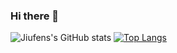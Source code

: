 ### Hi there 👋

<!--
**pardo312/pardo312** is a ✨ _special_ ✨ repository because its `README.md` (this file) appears on your GitHub profile.

Here are some ideas to get you started:

- 🔭 I’m currently working on ...
- 🌱 I’m currently learning ...
- 👯 I’m looking to collaborate on ...
- 🤔 I’m looking for help with ...
- 💬 Ask me about ...
- 📫 How to reach me: ...
- 😄 Pronouns: ...
- ⚡ Fun fact: ...
-->

![Jiufens's GitHub stats](https://github-readme-stats.vercel.app/api?username=pardo312&show_icons=true&theme=dracula)
[![Top Langs](https://github-readme-stats.vercel.app/api/top-langs/?username=pardo312&layout=compact&theme=dracula)](https://github.com/pardo312/github-readme-stats)

